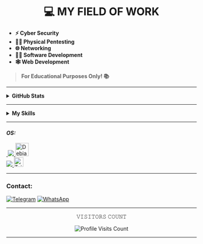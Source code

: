 # <h1 align="center">💻 MY FIELD OF WORK</h1>

- **⚡ Cyber Security**
- **👨‍🔬 Physical Pentesting**
- **🌐 Networking**
- **👨‍💻 Software Development**
- **🕸️ Web Development**
> **For Educational Purposes Only! 📚**
---
<details close>
  <summary><strong>GitHub Stats</strong></summary>

<p align="center">
<a href="https://github.com/SnowPerfectDev/SnowPerfectDev">
 <img height="160em" src="https://github-readme-stats.vercel.app/api/top-langs/?username=SnowPerfectDev&layout=compact&langs_count=7&theme=chartreuse-dark"/>
</a>
</p>
</details>

---

<details close>
  <summary><strong>My Skills</strong></summary>

<p align="center">
  <img alt="Python" src="https://img.shields.io/badge/Python-%2314354C.svg?style=for-the-badge&logo=python&logoColor=white"/
>
  <img alt="C" src="https://img.shields.io/badge/C-%2300599C.svg?style=for-the-badge&logo=c&logoColor=white"/
>
  <img alt="Shell Script" src="https://img.shields.io/badge/Shell%20Script-%23121011.svg?style=for-the-badge&logo=gnu-bash&logoColor=white"/
>
  <img alt="Go" src="https://img.shields.io/badge/Go-%2300ADD8.svg?style=for-the-badge&logo=go&logoColor=white"/
>
  <img alt="Java" src="https://img.shields.io/badge/Java-%23ED8B00.svg?style=for-the-badge&logo=java&logoColor=white"/
>
  <img alt="Linux" src="https://img.shields.io/badge/Linux-FCC624?style=for-the-badge&logo=linux&logoColor=black"
>
  <img alt="Android" src="https://img.shields.io/badge/Android-3DDC84?style=for-the-badge&logo=android&logoColor=white" />
  <img src = "https://img.shields.io/badge/HTML5-E34F26?style=for-the-badge&logo=html5&logoColor=white" alt = "html" /
>
 <img src = "https://img.shields.io/badge/PHP-%23121011.svg?style=for-the-badge&logo=PHP&logoColor=white" alt = "PHP" /
>
  
</p>

</details>

---

#### *OS:*
<div>
  <a href="#">
    <img <a href="#">
  <img
src="https://img.shields.io/badge/Ubuntu-Latest-100000?style=for-the-badge&logo=Linux&logoColor=6abe82&labelColor=212121&color=6abe82"/>
  </a>
  <a href="#">
    <img width="35px" src="https://img.icons8.com/color/362/debian.png" alt="Debian Logo">
  </a>
</div>
<div>
  <a href="#">
    <img 
src="https://img.shields.io/badge/Tails-Latest-100000?style=for-the-badge&logo=Linux&logoColor=6abe82&labelColor=212121&color=6abe82"/>
  </a>
  <a href="#">
    <img width="25px" src="https://tails.net/contribute/how/promote/material/logo/tails-logo-drawing.svg" alt="Tails-Logo">
  </a>
</div>

</div>

---

<div>

### Contact:
<a href="https://t.me/MercenarioOFC" target="_blank"><img src="https://img.shields.io/badge/Telegram-2CA5E0?style=for-the-badge&logo=telegram&logoColor=white" target="_blank" alt="Telegram"></a>
<a href="http://wa.me/55" target="_blank"><img src="https://img.shields.io/badge/WhatsApp-25D366?style=for-the-badge&logo=whatsapp&logoColor=white" target="_blank" alt="WhatsApp"></a> 

</div>

---

<p align="center"> 
𝚅𝙸𝚂𝙸𝚃𝙾𝚁𝚂 𝙲𝙾𝚄𝙽𝚃
</p>
<p align="center">
<img src="https://profile-counter.glitch.me/SnowPerfectDev/count.svg" alt="Profile Visits Count" />
</p>

---
